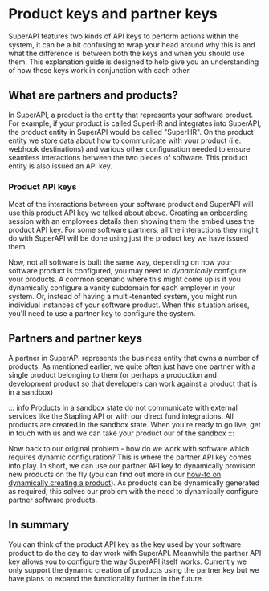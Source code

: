 # Product keys and partner keys

SuperAPI features two kinds of API keys to perform actions within the system, it can be a bit confusing to wrap your head around why this is and what the difference is between both the keys and when you should use them. This explanation guide is designed to help give you an understanding of how these keys work in conjunction with each other.

## What are partners and products?

In SuperAPI, a product is the entity that represents your software product. For example, if your product is called SuperHR and integrates into SuperAPI, the product entity in SuperAPI would be called "SuperHR". On the product entity we store data about how to communicate with your product (i.e. webhook destinations) and various other configuration needed to ensure seamless interactions between the two pieces of software. This product entity is also issued an API key.

### Product API keys

Most of the interactions between your software product and SuperAPI will use this product API key we talked about above. Creating an onboarding session with an employees details then showing them the embed uses the product API key. For some software partners, all the interactions they might do with SuperAPI will be done using just the product key we have issued them.

Now, not all software is built the same way, depending on how your software product is configured, you may need to _dynamically_ configure your products. A common scenario where this might come up is if you dynamically configure a vanity subdomain for each employer in your system. Or, instead of having a multi-tenanted system, you might run individual instances of your software product. When this situation arises, you'll need to use a partner key to configure the system.

## Partners and partner keys

A partner in SuperAPI represents the business entity that owns a number of products. As mentioned earlier, we quite often just have one partner with a single product belonging to them (or perhaps a production and development product so that developers can work against a product that is in a sandbox)

::: info
Products in a sandbox state do not communicate with external services like the Stapling API or with our direct fund integrations. All products are created in the sandbox state. When you're ready to go live, get in touch with us and we can take your product our of the sandbox
:::

Now back to our original problem - how do we work with software which requires dynamic configuration? This is where the partner API key comes into play. In short, we can use our partner API key to dynamically provision new products on the fly (you can find out more in our [how-to on dynamically creating a product](/software_partners/how_to_guides/dynamically_create_products/index.html)). As products can be dynamically generated as required, this solves our problem with the need to dynamically configure partner software products.

## In summary

You can think of the product API key as the key used by your software product to do the day to day work with SuperAPI. Meanwhile the partner API key allows you to configure the way SuperAPI itself works. Currently we only support the dynamic creation of products using the partner key but we have plans to expand the functionality further in the future.
